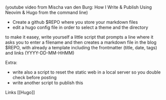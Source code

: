 (youtube video from Mischa van den Burg: How I Write & Publish Using Neovim & Hugo from the command line)
- Create a github $REPO where you store your markdown files
- edit a hugo config file in order to select a theme and the directory

to make it easey, write yourself a little script that prompts a line where it asks you to enter a filename and then creates a markdown file in the blog $REPO, with already a template including the frontmatter (title, date, tags) and links (YYYY-DD-MM-HHMM)

Extra:
- write also a script to reset the static web in a local server so you double check before posting
- write another script to publish this

Links
[[Hugo]]

